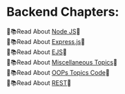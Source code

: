
# Backend Chapters:

📖📚Read About [Node JS](./1.1_LearnNodejs/README.md)🚀    <br>
📖📚Read About [Express.js](./1.2_Express/README.md/)🚀    <br>
📖📚Read About [EJS](./1.3_EJS//README.md/)🚀    <br>
📖📚Read About [Miscellaneous Topics](./1.4_Miscellaneous/README.md)🚀    <br>
📖📚Read About [OOPs Topics Code](./1.4_Miscellaneous/OOPs.js)🚀    <br>
📖📚Read About [REST](./1.5_REST/README.md)🚀    <br>

